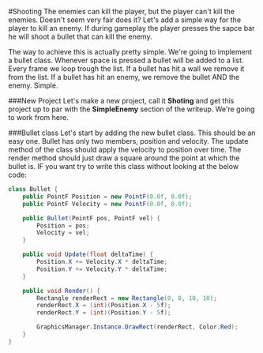 #Shooting
The enemies can kill the player, but the player can't kill the enemies. Doesn't seem very fair does it? Let's add a simple way for the player to kill an enemy. If during gameplay the player presses the sapce bar he will shoot a bullet that can kill the enemy.

The way to achieve this is actually pretty simple. We're going to implement a bullet class. Whenever space is pressed a bullet will be added to a list. Every frame we loop trough the list. If a bullet has hit a wall we remove it from the list. If a bullet has hit an enemy, we remove the bullet AND the enemy. Simple.

###New Project
Let's make a new project, call it **Shoting** and get this project up to par with the **SimpleEnemy** section of the writeup. We're going to work from here.

###Bullet class
Let's start by adding the new bullet class. This should be an easy one. Bullet has only two members, position and velocity. The update method of the class should apply the velocity to position over time. The render method should just draw a square around the point at which the bullet is. IF you want try to write this class without looking at the below code:

```cs
class Bullet {
    public PointF Position = new PointF(0.0f, 0.0f);
    public PointF Velocity = new PointF(0.0f, 0.0f);

    public Bullet(PointF pos, PointF vel) {
        Position = pos;
        Velocity = vel;
    }

    public void Update(float deltaTime) {
        Position.X += Velocity.X * deltaTime;
        Position.Y += Velocity.Y * deltaTime;
    }

    public void Render() {
        Rectangle renderRect = new Rectangle(0, 0, 10, 10);
        renderRect.X = (int)(Position.X - 5f);
        renderRect.Y = (int)(Position.Y - 5f);

        GraphicsManager.Instance.DrawRect(renderRect, Color.Red);
    }
}
```